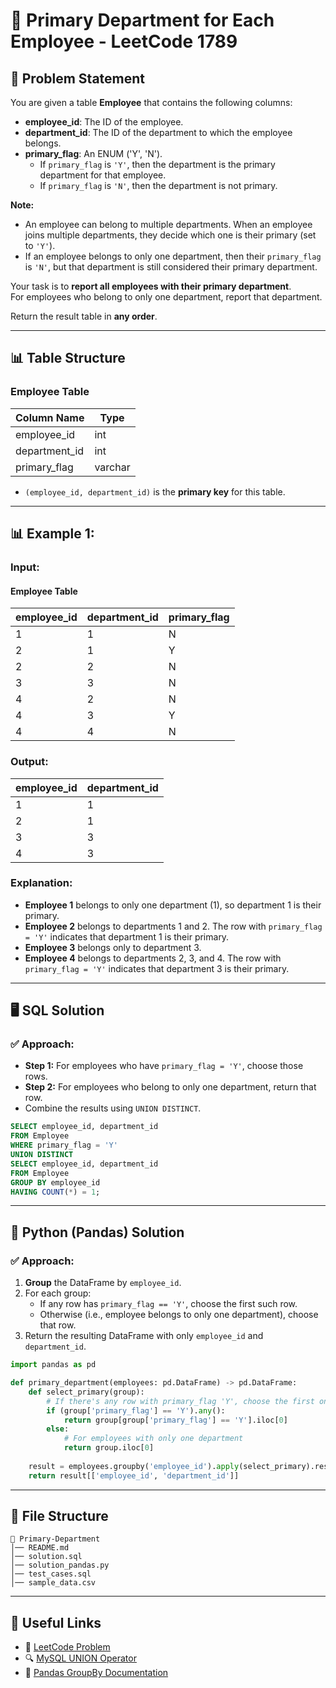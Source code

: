 # 🏢 Primary Department for Each Employee - LeetCode 1789

## 📌 Problem Statement
You are given a table **Employee** that contains the following columns:

- **employee_id**: The ID of the employee.
- **department_id**: The ID of the department to which the employee belongs.
- **primary_flag**: An ENUM ('Y', 'N').  
  - If `primary_flag` is `'Y'`, then the department is the primary department for that employee.
  - If `primary_flag` is `'N'`, then the department is not primary.

**Note:**  
- An employee can belong to multiple departments. When an employee joins multiple departments, they decide which one is their primary (set to `'Y'`).
- If an employee belongs to only one department, then their `primary_flag` is `'N'`, but that department is still considered their primary department.

Your task is to **report all employees with their primary department**.  
For employees who belong to only one department, report that department.

Return the result table in **any order**.

---

## 📊 Table Structure

### **Employee Table**
| Column Name   | Type    |
| ------------- | ------- |
| employee_id   | int     |
| department_id | int     |
| primary_flag  | varchar |

- `(employee_id, department_id)` is the **primary key** for this table.

---

## 📊 Example 1:

### **Input:**
#### **Employee Table**
| employee_id | department_id | primary_flag |
| ----------- | ------------- | ------------ |
| 1           | 1             | N            |
| 2           | 1             | Y            |
| 2           | 2             | N            |
| 3           | 3             | N            |
| 4           | 2             | N            |
| 4           | 3             | Y            |
| 4           | 4             | N            |

### **Output:**
| employee_id | department_id |
| ----------- | ------------- |
| 1           | 1             |
| 2           | 1             |
| 3           | 3             |
| 4           | 3             |

### **Explanation:**
- **Employee 1** belongs to only one department (1), so department 1 is their primary.
- **Employee 2** belongs to departments 1 and 2. The row with `primary_flag = 'Y'` indicates that department 1 is their primary.
- **Employee 3** belongs only to department 3.
- **Employee 4** belongs to departments 2, 3, and 4. The row with `primary_flag = 'Y'` indicates that department 3 is their primary.

---

## 🖥 SQL Solution

### ✅ **Approach:**
- **Step 1:** For employees who have `primary_flag = 'Y'`, choose those rows.
- **Step 2:** For employees who belong to only one department, return that row.
- Combine the results using `UNION DISTINCT`.

```sql
SELECT employee_id, department_id
FROM Employee
WHERE primary_flag = 'Y'
UNION DISTINCT
SELECT employee_id, department_id
FROM Employee
GROUP BY employee_id
HAVING COUNT(*) = 1;
```

---

## 🐍 Python (Pandas) Solution

### ✅ **Approach:**
1. **Group** the DataFrame by `employee_id`.
2. For each group:
   - If any row has `primary_flag == 'Y'`, choose the first such row.
   - Otherwise (i.e., employee belongs to only one department), choose that row.
3. Return the resulting DataFrame with only `employee_id` and `department_id`.

```python
import pandas as pd

def primary_department(employees: pd.DataFrame) -> pd.DataFrame:
    def select_primary(group):
        # If there's any row with primary_flag 'Y', choose the first one
        if (group['primary_flag'] == 'Y').any():
            return group[group['primary_flag'] == 'Y'].iloc[0]
        else:
            # For employees with only one department
            return group.iloc[0]
    
    result = employees.groupby('employee_id').apply(select_primary).reset_index(drop=True)
    return result[['employee_id', 'department_id']]
```

---

## 📁 File Structure
```
📂 Primary-Department
│── README.md
│── solution.sql
│── solution_pandas.py
│── test_cases.sql
│── sample_data.csv
```

---

## 🔗 Useful Links
- 📖 [LeetCode Problem](https://leetcode.com/problems/primary-department-for-each-employee/)
- 🔍 [MySQL UNION Operator](https://www.w3schools.com/sql/sql_union.asp)
- 🐍 [Pandas GroupBy Documentation](https://pandas.pydata.org/docs/reference/api/pandas.DataFrame.groupby.html)
